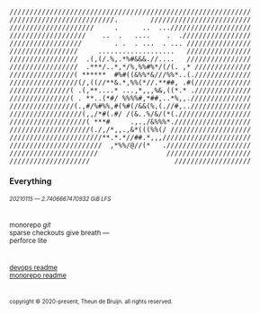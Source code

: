 ```
////////////////////////////////////////////////////////////
//////////////////////////.        /////////////////////////
/////////////////////     .      ..  ...////////////////////
///////////////////    ..  .   ....    .  ./////////////////
//////////////////        . .  . ...  . ... ////////////////
/////////////////     ...................   ////////////////
/////////////////  .(,(/.%,.*%#&&&.//....   ////////////////
/////////////////  .***/..*,*/%,%%#%*/(/(. ,* //////////////
////////////////( ******  #%#((&%%*&///%%*..(.//////////////
/////////////////(/,((//**&.*,%%(*//.**##, .#(//////////////
///////////////( .(,**....* ...,*,,,%&,((*.* .//////////////
///////////////( . **..(*#/ %%%%#,*##,..*%,,.///////////////
////////////////(.,#/%#%%,#(%#(/&&(%,(.//#,..///////////////
//////////////////(,,/*#(.#/ /(&..%/&/(*(.//////////////////
///////////////////( ***#     .,.,/&%%%*.///////////////////
////////////////////(./,/*,,.,&*(((%%(/ ////////////////////
///////////////////////**.*.*//##.*,,,//////////////////////
///////////////////////  ,*%%/@//(*   ./////////////////////
//////////////////////                 /////////////////////
////////////////////                     ///////////////////
```
#### Everything
<sub><sup>_20210115 — 2.7406667470932 GiB LFS_</sup></sub>
<br/>
<br/>
<br/>
<sup>monorepo _git_\
sparse checkouts give breath —\
perforce lite</sup>
<br/>
<br/>
<br/>
<sup>[devops readme](DEVOPS.md)\
[monorepo readme](MONOREPO.md)
</sup>
<br/>
<br/>
<br/>
<sub><sup>copyright © 2020-present, Theun de Bruijn. all rights reserved.</sup></sub>
</sup>



